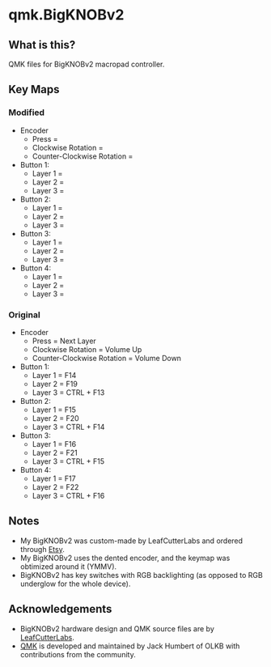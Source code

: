 # qmk.BigKNOBv2

## What is this?
QMK files for BigKNOBv2 macropad controller. 




## Key Maps

### Modified

 * Encoder
   * Press =
   * Clockwise Rotation = 
   * Counter-Clockwise Rotation = 
 * Button 1:
   * Layer 1 = 
   * Layer 2 = 
   * Layer 3 = 
 * Button 2:
   * Layer 1 = 
   * Layer 2 = 
   * Layer 3 = 
 * Button 3:
   * Layer 1 = 
   * Layer 2 = 
   * Layer 3 = 
 * Button 4:
   * Layer 1 = 
   * Layer 2 = 
   * Layer 3 = 

### Original
 * Encoder
   * Press = Next Layer
   * Clockwise Rotation = Volume Up
   * Counter-Clockwise Rotation = Volume Down
 * Button 1:
   * Layer 1 = F14
   * Layer 2 = F19
   * Layer 3 = CTRL + F13
 * Button 2:
   * Layer 1 = F15
   * Layer 2 = F20
   * Layer 3 = CTRL + F14
 * Button 3:
   * Layer 1 = F16
   * Layer 2 = F21
   * Layer 3 = CTRL + F15
 * Button 4:
   * Layer 1 = F17
   * Layer 2 = F22
   * Layer 3 = CTRL + F16

## Notes
 * My BigKNOBv2 was custom-made by LeafCutterLabs and ordered through [Etsy](https://www.etsy.com/listing/955302431/bigknob-a-custom-programmable-macropad?ref=shop_home_recs_3&frs=1&crt=1). 
 * My BigKNOBv2 uses the dented encoder, and the keymap was obtimized around it (YMMV). 
 * BigKNOBv2 has key switches with RGB backlighting (as opposed to RGB underglow for the whole device).

## Acknowledgements

* BigKNOBv2 hardware design and QMK source files are by [LeafCutterLabs](https://github.com/LeafCutterLabs).
* [QMK](https://qmk.fm/) is developed and maintained by Jack Humbert of OLKB with contributions from the community.
